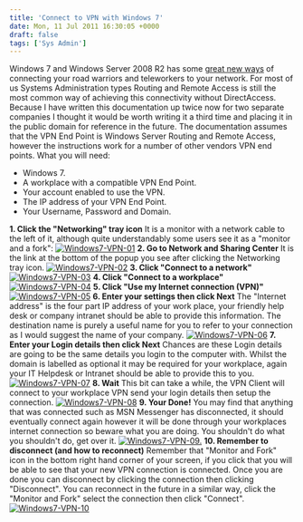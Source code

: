 ```yaml
---
title: 'Connect to VPN with Windows 7'
date: Mon, 11 Jul 2011 16:30:05 +0000
draft: false
tags: ['Sys Admin']
---
```


Windows 7 and Windows Server 2008 R2 has some [great new ways](http://technet.microsoft.com/en-us/network/dd420463) of connecting your road warriors and teleworkers to your network. For most of us Systems Administration types Routing and Remote Access is still the most common way of achieving this connectivity without DirectAccess. Because I have written this documentation up twice now for two separate companies I thought it would be worth writing it a third time and placing it in the public domain for reference in the future. The documentation assumes that the VPN End Point is Windows Server Routing and Remote Access, however the instructions work for a number of other vendors VPN end points. What you will need:

*   Windows 7.
*   A workplace with a compatible VPN End Point.
*   Your account enabled to use the VPN.
*   The IP address of your VPN End Point.
*   Your Username, Password and Domain.

**1\. Click the "Networking" tray icon** It is a monitor with a network cable to the left of it, although quite understandably some users see it as a "monitor and a fork": [![](/img/archive/2011/07/Windows7-VPN-01.png "Windows7-VPN-01")](/img/archive/2011/07/Windows7-VPN-01.png) **2\. Go to Network and Sharing Center** It is the link at the bottom of the popup you see after clicking the Networking tray icon. [![](/img/archive/2011/07/Windows7-VPN-02.png "Windows7-VPN-02")](/img/archive/2011/07/Windows7-VPN-02.png) **3\. Click "Connect to a network"** [![](/img/archive/2011/07/Windows7-VPN-03-300x230.png "Windows7-VPN-03")](/img/archive/2011/07/Windows7-VPN-03.png) **4\. Click "Connect to a workplace"** [![](/img/archive/2011/07/Windows7-VPN-04-300x223.png "Windows7-VPN-04")](/img/archive/2011/07/Windows7-VPN-04.png) **5\. Click "Use my Internet connection (VPN)"** [![](/img/archive/2011/07/Windows7-VPN-05-300x223.png "Windows7-VPN-05")](/img/archive/2011/07/Windows7-VPN-05.png) **6\. Enter your settings then click Next** The "Internet address" is the four part IP address of your work place, your friendly help desk or company intranet should be able to provide this information. The destination name is purely a useful name for you to refer to your connection as I would suggest the name of your company. [![](/img/archive/2011/07/Windows7-VPN-06-300x223.png "Windows7-VPN-06")](/img/archive/2011/07/Windows7-VPN-06.png) **7\. Enter your Login details then click Next** Chances are these Login details are going to be the same details you login to the computer with. Whilst the domain is labelled as optional it may be required for your workplace, again your IT Helpdesk or Intranet should be able to provide this to you. [![](/img/archive/2011/07/Windows7-VPN-07-300x223.png "Windows7-VPN-07")](/img/archive/2011/07/Windows7-VPN-07.png) **8\. Wait** This bit can take a while, the VPN Client will connect to your workplace VPN send your login details then setup the connection. [![](/img/archive/2011/07/Windows7-VPN-08-300x223.png "Windows7-VPN-08")](/img/archive/2011/07/Windows7-VPN-08.png) **9\. Your Done!** You may find that anything that was connected such as MSN Messenger has disconnected, it should eventually connect again however it will be done through your workplaces internet connection so beware what you are doing. You shouldn't do what you shouldn't do, get over it. [![](/img/archive/2011/07/Windows7-VPN-09.-300x223.png "Windows7-VPN-09.")](/img/archive/2011/07/Windows7-VPN-09..png) **10\. Remember to disconnect (and how to reconnect)** Remember that "Monitor and Fork" icon in the bottom right hand corner of your screen, if you click that you will be able to see that your new VPN connection is connected. Once you are done you can disconnect by clicking the connection then clicking "Disconnect". You can reconnect in the future in a similar way, click the "Monitor and Fork" select the connection then click "Connect". [![](/img/archive/2011/07/Windows7-VPN-10-224x300.png "Windows7-VPN-10")](/img/archive/2011/07/Windows7-VPN-10.png)